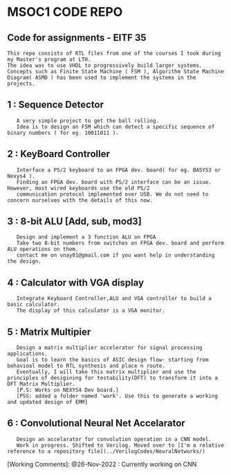 # MSOC1 CODE REPO

## Code for assignments - EITF 35
    This repo consists of RTL files from one of the courses I took during my Master's program at LTH. 
    The idea was to use VHDL to progressively build larger systems. Concepts such as Finite State Machine ( FSM ), Algorithm State Machine Diagram( ASMD ) has been used to implement the systems in the projects.

## 1 : Sequence Detector
       A very simple project to get the ball rolling. 
       Idea is to design an FSM which can detect a specific sequence of binary numbers ( for eg. 10011011 ).
     

## 2 : KeyBoard Controller
       Interface a PS/2 keyboard to an FPGA dev. board( for eg. BASYS3 or Nexys4 ). 
       Finding an FPGA dev. board with PS/2 interface can be an issue. However, most wired keyboards use the old PS/2 
       communication protocol implemented over USB. We do not need to concern ourselves with the details of this now.

## 3 : 8-bit ALU [Add, sub, mod3]
       Design and implement a 3 function ALU on FPGA
       Take two 8-bit numbers from switches on FPGA dev. board and perform ALU operations on them.
       contact me on vnay01@gmail.com if you want help in understanding the design.

## 4 : Calculator with VGA display
       Integrate Keyboard Controller,ALU and VGA controller to build a basic calculator.
       The display of this calculator is a VGA monitor.

## 5 : Matrix Multipier
       Design a matrix multiplier accelerator for signal processing applications. 
       Goal is to learn the basics of ASIC design flow- starting from behavioal model to RTL synthesis and place n route. 
       Eventually, I will take this matrix multiplier and use the principles of desigining for testability(DFT) to transform it into a DFT Matrix Multiplier.
       [P.S: Works on NEXYS4 Dev board.]
       [PSS: added a folder named 'work'. Use this to generate a working and updated design of EMM]
       
## 6 : Convolutional Neural Net Accelarator
       Design an accelarator for convolution operation in a CNN model.
       Work in progress. Shifted to Verilog. Moved over to [I'm a relative reference to a repository file](../VerilogCodes/NeuralNetworks/)

[Working Comments]: 
@26-Nov-2022 : Currently working on CNN

